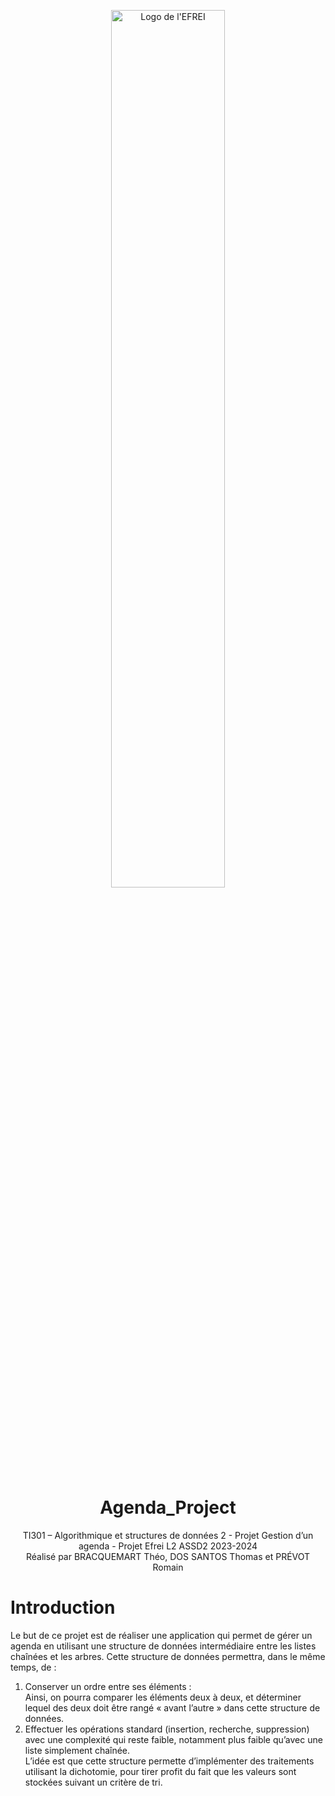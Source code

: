 <p align="center"><a href="https://www.efrei.fr/"><img src="https://www.efrei.fr/wp-content/uploads/2022/01/LOGO_EFREI-PRINT_EFREI-WEB.png" alt="Logo de l'EFREI" width="60%" /></a></p>

<h1 align="center">Agenda_Project</h1>
<p align="center">TI301 – Algorithmique et structures de données 2 - Projet Gestion d’un agenda - Projet Efrei L2 ASSD2 2023-2024<br>Réalisé par BRACQUEMART Théo, DOS SANTOS Thomas et PRÉVOT Romain</p>


# Introduction

Le but de ce projet est de réaliser une application qui permet de gérer un agenda en utilisant une structure de données intermédiaire entre les listes chaînées et les arbres.
Cette structure de données permettra, dans le même temps, de :
1. Conserver un ordre entre ses éléments :<br>
Ainsi, on pourra comparer les éléments deux à deux, et déterminer lequel des deux doit être rangé « avant l’autre » dans cette structure de données.
2. Effectuer les opérations standard (insertion, recherche, suppression) avec une complexité qui reste faible, notamment plus faible qu’avec une liste simplement chaînée.<br>
L’idée est que cette structure permette d’implémenter des traitements utilisant la dichotomie, pour tirer profit du fait que les valeurs sont stockées suivant un critère de tri.
